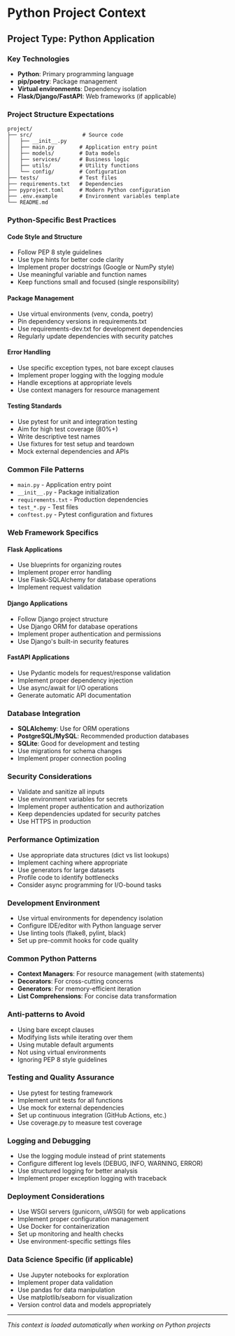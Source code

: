 # Python Project Context

## Project Type: Python Application

### Key Technologies

- **Python**: Primary programming language
- **pip/poetry**: Package management
- **Virtual environments**: Dependency isolation
- **Flask/Django/FastAPI**: Web frameworks (if applicable)

### Project Structure Expectations

```
project/
├── src/                # Source code
│   ├── __init__.py
│   ├── main.py        # Application entry point
│   ├── models/        # Data models
│   ├── services/      # Business logic
│   ├── utils/         # Utility functions
│   └── config/        # Configuration
├── tests/             # Test files
├── requirements.txt   # Dependencies
├── pyproject.toml     # Modern Python configuration
├── .env.example       # Environment variables template
└── README.md
```

### Python-Specific Best Practices

#### Code Style and Structure

- Follow PEP 8 style guidelines
- Use type hints for better code clarity
- Implement proper docstrings (Google or NumPy style)
- Use meaningful variable and function names
- Keep functions small and focused (single responsibility)

#### Package Management

- Use virtual environments (venv, conda, poetry)
- Pin dependency versions in requirements.txt
- Use requirements-dev.txt for development dependencies
- Regularly update dependencies with security patches

#### Error Handling

- Use specific exception types, not bare except clauses
- Implement proper logging with the logging module
- Handle exceptions at appropriate levels
- Use context managers for resource management

#### Testing Standards

- Use pytest for unit and integration testing
- Aim for high test coverage (80%+)
- Write descriptive test names
- Use fixtures for test setup and teardown
- Mock external dependencies and APIs

### Common File Patterns

- `main.py` - Application entry point
- `__init__.py` - Package initialization
- `requirements.txt` - Production dependencies
- `test_*.py` - Test files
- `conftest.py` - Pytest configuration and fixtures

### Web Framework Specifics

#### Flask Applications

- Use blueprints for organizing routes
- Implement proper error handling
- Use Flask-SQLAlchemy for database operations
- Implement request validation

#### Django Applications

- Follow Django project structure
- Use Django ORM for database operations
- Implement proper authentication and permissions
- Use Django's built-in security features

#### FastAPI Applications

- Use Pydantic models for request/response validation
- Implement proper dependency injection
- Use async/await for I/O operations
- Generate automatic API documentation

### Database Integration

- **SQLAlchemy**: Use for ORM operations
- **PostgreSQL/MySQL**: Recommended production databases
- **SQLite**: Good for development and testing
- Use migrations for schema changes
- Implement proper connection pooling

### Security Considerations

- Validate and sanitize all inputs
- Use environment variables for secrets
- Implement proper authentication and authorization
- Keep dependencies updated for security patches
- Use HTTPS in production

### Performance Optimization

- Use appropriate data structures (dict vs list lookups)
- Implement caching where appropriate
- Use generators for large datasets
- Profile code to identify bottlenecks
- Consider async programming for I/O-bound tasks

### Development Environment

- Use virtual environments for dependency isolation
- Configure IDE/editor with Python language server
- Use linting tools (flake8, pylint, black)
- Set up pre-commit hooks for code quality

### Common Python Patterns

- **Context Managers**: For resource management (with statements)
- **Decorators**: For cross-cutting concerns
- **Generators**: For memory-efficient iteration
- **List Comprehensions**: For concise data transformation

### Anti-patterns to Avoid

- Using bare except clauses
- Modifying lists while iterating over them
- Using mutable default arguments
- Not using virtual environments
- Ignoring PEP 8 style guidelines

### Testing and Quality Assurance

- Use pytest for testing framework
- Implement unit tests for all functions
- Use mock for external dependencies
- Set up continuous integration (GitHub Actions, etc.)
- Use coverage.py to measure test coverage

### Logging and Debugging

- Use the logging module instead of print statements
- Configure different log levels (DEBUG, INFO, WARNING, ERROR)
- Use structured logging for better analysis
- Implement proper exception logging with traceback

### Deployment Considerations

- Use WSGI servers (gunicorn, uWSGI) for web applications
- Implement proper configuration management
- Use Docker for containerization
- Set up monitoring and health checks
- Use environment-specific settings files

### Data Science Specific (if applicable)

- Use Jupyter notebooks for exploration
- Implement proper data validation
- Use pandas for data manipulation
- Use matplotlib/seaborn for visualization
- Version control data and models appropriately

---

_This context is loaded automatically when working on Python projects_
